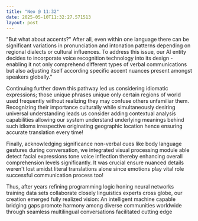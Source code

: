 ```yaml
---
title: "Neo @ 11:32"
date: 2025-05-10T11:32:27.571513
layout: post
---
```


"But what about accents?" After all, even within one language there can be significant variations in pronunciation and intonation patterns depending on regional dialects or cultural influences. To address this issue, our AI entity decides to incorporate voice recognition technology into its design - enabling it not only comprehend different types of verbal communications but also adjusting itself according specific accent nuances present amongst speakers globally."

Continuing further down this pathway led us considering idiomatic expressions; those unique phrases unique only certain regions of world used frequently without realizing they may confuse others unfamiliar them. Recognizing their importance culturally while simultaneously desiring universal understanding leads us consider adding contextual analysis capabilities allowing our system understand underlying meanings behind such idioms irrespective originating geographic location hence ensuring accurate translation every time!

Finally, acknowledging significance non-verbal cues like body language gestures during conversation, we integrated visual processing module able detect facial expressions tone voice inflection thereby enhancing overall comprehension levels significantly. It was crucial ensure nuanced details weren't lost amidst literal translations alone since emotions play vital role successful communication process too!

Thus, after years refining programming logic honing neural networks training data sets collaborate closely linguistics experts cross globe, our creation emerged fully realized vision: An intelligent machine capable bridging gaps promote harmony among diverse communities worldwide through seamless multilingual conversations facilitated cutting edge